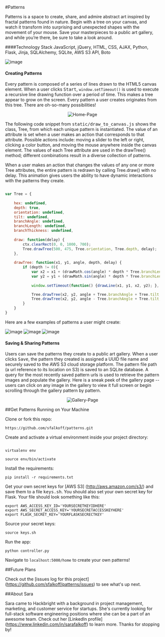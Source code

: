 #Patterns

Patterns is a space to create, share, and admire abstract art inspired by fractal patterns found in nature. Begin with a tree on your canvas, and watch it transform into surprising and unexpected shapes with the movement of your mouse. Save your masterpieces to a public art gallery, and while you’re there, be sure to take a look around.

####Technology Stack
JavaScript, jQuery, HTML, CSS, AJAX, Python, Flask, Jinja, SQLAlchemy, SQLite, AWS S3 API, Boto

![image](/static/images/home.png) 


#### Creating Patterns

Every pattern is composed of a series of lines drawn to the HTML5 canvas element. When a user clicks <kbd>Start</kbd>,
`window.setTimeout()` is used to execute a recursive line drawing function over a period of time. This makes a tree appear to grow on the screen. Every pattern a user creates originates from this tree. There are oh-so-many possibilities!

<p align="center">
  <img align="center" src="/static/images/create-pattern.gif" alt="Home-Page">
</p>


The following code snippet from <kbd>static/draw_to_canvas.js</kbd> shows the class, Tree, from which each unique pattern is instantiated. The value of an attribute is set when a user makes an action that corresponds to that attribute. Possible actions include: moving a slider to the left or right, clicking a color button, and moving the mouse anywhere inside the canvas element. The values of each Tree attribute are used in the drawTree() method; different combinations result in a diverse collection of patterns.


When a user makes an action that changes the values of any one or more Tree attributes, the entire pattern is redrawn by calling Tree.draw() with no delay. This animation gives users the ability to have dynamic interactions with the patterns they create.


```javascript

var Tree = {
	
	hex: undefined,
	depth: true,
	orientation: undefined,
	tilt: undefined,
	branchAngle: undefined,
	branchLength: undefined,
	branchThickness: undefined,
	
	draw: function(delay) {
		ctx.clearRect(0, 0, 1000, 700); 
		Tree.drawTree(500, 475, Tree.orientation, Tree.depth, delay); 
	},
	
	drawTree: function(x1, y1, angle, depth, delay) {
		if (depth != 0){
			var x2 = x1 + (drawMath.cos(angle) * depth * Tree.branchLength);
			var y2 = y1 + (drawMath.sin(angle) * depth * Tree.branchLength);
			
			window.setTimeout(function() {drawLine(x1, y1, x2, y2); }, 100 * delay);

			Tree.drawTree(x2, y2, angle + Tree.branchAngle + Tree.tilt, depth - 1, delay * 1.2);
			Tree.drawTree(x2, y2, angle - Tree.branchAngle + Tree.tilt, depth - 1, delay * 1.2);
		}
	}			
}

```
Here are a few examples of patterns a user might create:

![image](/static/images/blue.png) 
![image](/static/images/yellow.png) 
![image](/static/images/purple.png) 

#### Saving & Sharing Patterns

Users can save the patterns they create to a public art gallery. When a user clicks <kbd>Save</kbd>, the pattern they created is assigned a UUID file name and securely saved to the AWS S3 cloud storage platform. The pattern file path (a url reference to its location on S3) is saved to an SQLite database. A query for the most recently saved pattern urls is used to retrieve the pattern images and populate the gallery. Here is a sneak peek of the gallery page -- users can click on any image in the gallery to view it full screen or begin scrolling through the gallery pattern by pattern.

<p align="center">
  <img align="center" src="/static/images/gallery.gif" alt="Gallery-Page">
</p>



##Get Patterns Running on Your Machine

Clone or fork this repo: 

```
https://github.com/sfalkoff/patterns.git

```

Create and activate a virtual environment inside your project directory: 

```

virtualenv env

source env/bin/activate

```

Install the requirements:

```
pip install -r requirements.txt

```

Get your own secret keys for [AWS S3] (http://aws.amazon.com/s3/) and save them to a file <kbd>keys.sh</kbd>. You should also set your own secret key for Flask. Your file should look something like this:

```
export AWS_ACCESS_KEY_ID='YOURSECRETKEYIDHERE'
export AWS_SECRET_ACCESS_KEY='YOURSECRETACCESSKEYHERE'
export FLASK_SECRET_KEY='YOURFLASKSECRECTKEY'

```
	
Source your secret keys:

```
source keys.sh

```

Run the app:

```
python controller.py

```
Navigate to `localhost:5000/home` to create your own patterns!

##Future Plans

Check out the [issues log for this project] (https://github.com/sfalkoff/patterns/issues) to see what's up next.

##About Sara

Sara came to Hackbright with a background in project management, marketing, and customer service for startups. She's currently looking for full-stack software engineering positions where she can be a part of an awesome team. Check out her [LinkedIn profile] (https://www.linkedin.com/in/sarafalkoff) to learn more. Thanks for stopping by!



